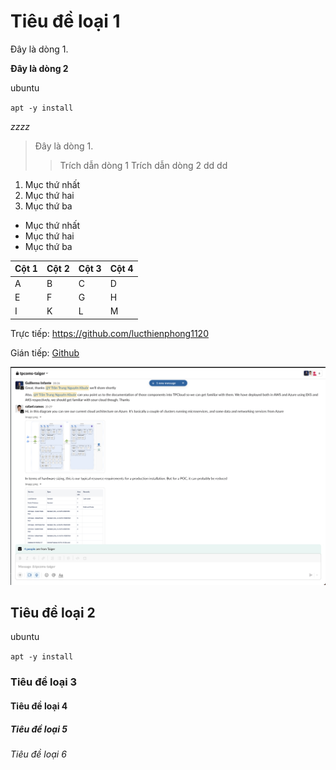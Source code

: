 # Tiêu đề loại 1
Đây là dòng 1.


**Đây là dòng 2**

ubuntu

`apt -y install`

*zzzz*


> Đây là dòng 1.
> 
> > Trích dẫn dòng 1
> Trích dẫn dòng 2
> > dd
> > dd
> >
1. Mục thứ nhất
2. Mục thứ hai
3. Mục thứ ba

- Mục thứ nhất
- Mục thứ hai
- Mục thứ ba

| Cột 1 | Cột 2 | Cột 3 | Cột 4 |
| :--- | :--- | :--- | :--- |
| A | B | C | D |
| E | F | G | H |
| I | K | L | M |

Trực tiếp: https://github.com/lucthienphong1120

Gián tiếp: [Github](https://github.com/lucthienphong1120)

![text](https://github.com/PV-Quang/QUANG/blob/main/QQ/MicrosoftTeams-image%20(1).png)

## Tiêu đề loại 2
ubuntu

`apt -y install`
### Tiêu đề loại 3
#### Tiêu đề loại 4
##### Tiêu đề loại 5
###### Tiêu đề loại 6
